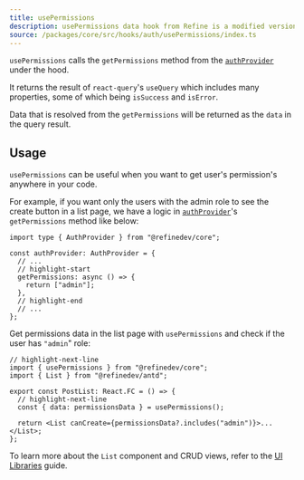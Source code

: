 ```yaml
---
title: usePermissions
description: usePermissions data hook from Refine is a modified version of react-query's useQuery for retrieving user data
source: /packages/core/src/hooks/auth/usePermissions/index.ts
---
```


`usePermissions` calls the `getPermissions` method from the [`authProvider`](/docs/authentication/auth-provider) under the hood.

It returns the result of `react-query`'s `useQuery` which includes many properties, some of which being `isSuccess` and `isError`.

Data that is resolved from the `getPermissions` will be returned as the `data` in the query result.

## Usage

`usePermissions` can be useful when you want to get user's permission's anywhere in your code.

For example, if you want only the users with the admin role to see the create button in a list page, we have a logic in [`authProvider`](/docs/authentication/auth-provider)'s `getPermissions` method like below:

```tsx
import type { AuthProvider } from "@refinedev/core";

const authProvider: AuthProvider = {
  // ...
  // highlight-start
  getPermissions: async () => {
    return ["admin"];
  },
  // highlight-end
  // ...
};
```

Get permissions data in the list page with `usePermissions` and check if the user has `"admin`" role:

```tsx title="pages/post/list"
// highlight-next-line
import { usePermissions } from "@refinedev/core";
import { List } from "@refinedev/antd";

export const PostList: React.FC = () => {
  // highlight-next-line
  const { data: permissionsData } = usePermissions();

  return <List canCreate={permissionsData?.includes("admin")}>...</List>;
};
```

To learn more about the `List` component and CRUD views, refer to the [UI Libraries](/docs/guides-concepts/ui-libraries/#views) guide.
